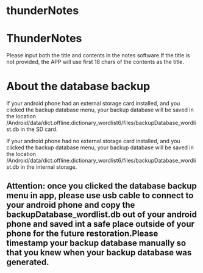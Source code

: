 # thunderNotes
<h1>ThunderNotes</h1>
<p>Please input both the title and contents in the notes software.If the title is not provided, the APP will use first 18 chars of the contents as the title.</p>


<h1>About the database backup</h1>

<p>If your android phone had an external storage card installed, and you clicked the backup database menu, your backup database will be saved in the location /Android/data/dict.offline.dictionary_wordlist6/files/backupDatabase_wordlist.db in the SD card.</p>

<p>If your android phone had no external storage card installed, and you clicked the backup database menu, your backup database will be saved in the location /Android/data/dict.offline.dictionary_wordlist6/files/backupDatabase_wordlist.db in the internal storage.</p>

<h2>Attention: once you clicked the database backup menu in app, please use usb cable to connect to your android phone and copy the backupDatabase_wordlist.db out of your android phone and saved int a safe place outside of your phone for the future restoration.Please timestamp your backup database manually so that you knew when your backup database was generated.</h2>
